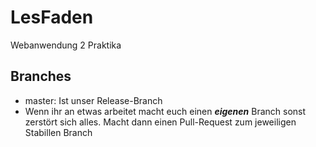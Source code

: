 # LesFaden
Webanwendung 2 Praktika

## Branches
* master: Ist unser Release-Branch
* Wenn ihr an etwas arbeitet macht euch einen **_eigenen_** Branch sonst zerstört sich alles. Macht dann einen Pull-Request zum jeweiligen Stabillen Branch

